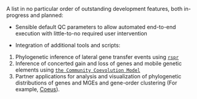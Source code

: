 A list in no particular order of outstanding development features, both in-progress and planned:

- Sensible default QC parameters to allow automated end-to-end execution with little-to-no required user intervention

- Integration of additional tools and scripts:

1. Phylogenetic inference of lateral gene transfer events using [`rspr`](https://github.com/cwhidden/rspr)
2. Inference of concerted gain and loss of genes and mobile genetic elements using [`the Community Coevolution Model`](https://github.com/beiko-lab/evolCCM)
3. Partner applications for analysis and visualization of phylogenetic distributions of genes and MGEs and gene-order clustering (For example, [Coeus](https://github.com/JTL-lab/Coeus)).
